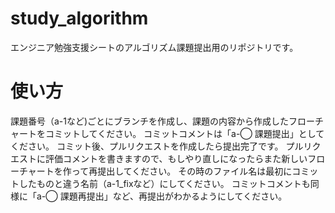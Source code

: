 # study_algorithm
エンジニア勉強支援シートのアルゴリズム課題提出用のリポジトリです。

# 使い方
課題番号（a-1など)ごとにブランチを作成し、課題の内容から作成したフローチャートをコミットしてください。
コミットコメントは「a-◯ 課題提出」としてください。
コミット後、プルリクエストを作成したら提出完了です。
プルリクエストに評価コメントを書きますので、もしやり直しになったらまた新しいフローチャートを作って再提出してください。
その時のファイル名は最初にコミットしたものと違う名前（a-1_fixなど）にしてください。
コミットコメントも同様に「a-◯ 課題再提出」など、再提出がわかるようにしてください。
